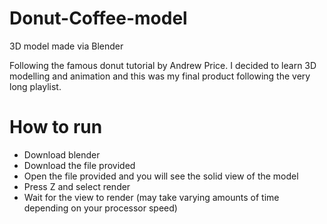 # Donut-Coffee-model
3D model made via Blender

Following the famous donut tutorial by Andrew Price. I decided to learn 3D modelling and animation and this was my final product following the very long playlist.

# How to run
* Download blender
* Download the file provided
* Open the file provided and you will see the solid view of the model
* Press Z and select render
* Wait for the view to render (may take varying amounts of time depending on your processor speed)
